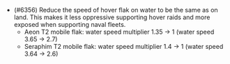 - (#6356) Reduce the speed of hover flak on water to be the same as on land. This makes it less oppressive supporting hover raids and more exposed when supporting naval fleets.
    - Aeon T2 mobile flak: water speed multiplier 1.35 -> 1 (water speed 3.65 -> 2.7)
    - Seraphim T2 mobile flak: water speed multiplier 1.4 -> 1 (water speed 3.64 -> 2.6)
